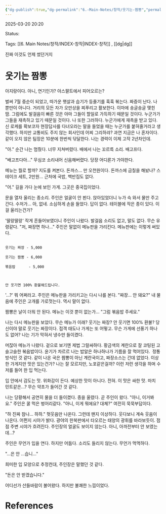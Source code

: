 ```yaml
---
{"dg-publish":true,"dg-permalink":"6.-Main-Notes/창작/웃기는-짬뽕","permalink":"/6.-Main-Notes/창작/웃기는-짬뽕/"}
---
```



2025-03-20 20:20

Status: 

Tags: [[6. Main Notes/창작/INDEX-창작\|INDEX-창작]] , [[dg\|dg]]

진짜 이것도 언제 썼던거지

# 웃기는 짬뽕
아지랑이다. 아니, 연기인가? 아스팔트에서 피어오르는?

벌써 7월 중순이 되었고, 따가운 햇살과 습기가 등줄기를 훅훅 볶는다. 짜증이 난다. 나 뿐만이 아니다. 거리의 모든 자가 오만상을 찌푸리고 활보한다. 이마에 송글송글 맺힌 땀. 그럼에도 발걸음이 빠른 것은 아마 그들이 할일로 가득하기 때문일 것이다. 누군가가 그들을 재촉하고 있기 때문일 것이다. 나 또한 그러하다. 누군가에게 재촉을 받고 있다.
신 로케를 확보코자 현장답사를 다녀오라는 말을 들었을 때는 누군가를 붙혀줄거라고 생각했다. 하지만 교통비도 주지 않는 회사인데 어찌 그리하랴? 과연 지금은 나 혼자이다. 같이 오지 않은 팀장은 10분에 한번씩 닦달한다. 나는 경력이 이제 고작 2년차인데.

"아."
순간 나는 멈췄다. 너무 지쳐버렸다. 배에서 나는 꼬르륵 소리. 배고프다.

"배고프다아…"
무심코 소리내어 신음해버렸다. 당장 어디론가 가야한다.

메뉴는 뭘로 할까? 지도를 켜본다. 돈까스… 만 오천원이다. 돈까스에 금칠을 해놨나?
스테이크 세트, 2만원… 근처에 국밥, 백반집도 없다.

"어."
길을 가다 눈에 보인 가게. 그곳은 중국집이었다.

문을 열자 울리는 종소리. 주인은 얼굴이 안 뵌다. 앉아있었더니 누가 슥 와서 물만 주고 간다.
수저가… 아, 없네.
소심하게 손을 들었다. 답이 없다. 테이블에 작은 종이 있다. 이걸 울리는건가?

'딸랑딸랑'
작게 흔들어보였더니 주인이 나왔다. 발걸음 소리도 없고, 말도 없다. 무슨 유령같다.
"저, 짜장면 하나…"
주인은 말없이 메뉴판을 가리킨다. 메뉴판에는 이렇게 써있다.

```

웃기는 짜장 - 5,000

웃기는 짬뽕 - 6,000

볶음밥      - 5,000

  

안 웃기면 100% 환불해드립니다.

```

'…?'
뭐 어쩌라고. 주인은 메뉴판을 가리키고는 다시 나를 본다.
"짜장… 안 돼요?"
내 물음에 주인은 고개를 가로젓는다. 역시 말이 없다.
  
짬뽕은 날이 더워 안 된다. 메뉴는 이것 뿐이 없는가…
"그럼 볶음밥 주세요."

나는 다시 메뉴판을 보았다. 무슨 메뉴가 이래? 웃기는 짜장? 안 웃기면 100% 환불? 당신이야 말로 웃기는 짜장이다. 접객 태도나 가게는 또 어떻고. 무슨 가게에 선풍기 하나도 없어? 나는 기가 막혀서 냉수만 들이켰다.

머잖아 메뉴가 나왔다. 겉으로 보기엔 제법 그럴싸하다. 황금색의 계란으로 잘 코팅된 고슬고슬한 볶음밥이다. 윤기가 차르르 나는 밥알은 하나하나가 기름을 잘 먹어있다. 
정통 방식인 것 같다. 같이 나온 국은 짬뽕이 아닌 계란국이고, 짜장소스는 간데 없었다. 이상한 가게지만 맛은 있는건가? 나는 잘 모르지만, 노포같은걸까? 이런 저런 생각을 하며 수저를 들어 한 입 먹는다.

입 안에서 감도는 맛. 위화감이 든다. 예상한 맛이 아니다. 전혀. 이 맛은 싸한 맛. 마치 민트같은…? 무슨 약초가 들어간 것 같다.

나는 당황해서 공연히 물을 더 들이켰다. 종을 울렸다. 곧 주인이 왔다.
"아니, 이거봐요."
주인은 꿀 먹은 벙어리같다.
"아니, 이게 뭐에요? 대체?"
여전히 묵묵부답이다.

"하 진짜 참나… 하하."
헛웃음만 나온다. 그런데 왠지 이상하다. 웃다보니 계속 웃음이 나온다. 어쩐지 시야가 밝다. 광야의 한복판에서 타오르는 태양의 광휘를 바라보듯이. 점점 주변 시야가 흐려진다. 주인장의 얼굴도 보이지 않는다. 아니, 아까전부터 안 보였는데…?

주인은 무언가 입을 연다. 하지만 어둡다. 소리도 들리지 않는다. 무언가 먹먹하다.

"...은 안 ...습니..."

희미한 입 모양으로 추정컨대, 주인장은 말했던 것 같다.

"돈은 안 받겠습니다."

어디선가 산들바람이 불어왔다.
하지만 불쾌한 느낌이었다.

# References
